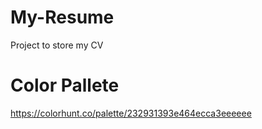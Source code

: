 # My-Resume
Project to store my CV


# Color Pallete
https://colorhunt.co/palette/232931393e464ecca3eeeeee